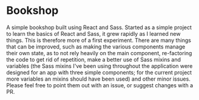 # Bookshop

A simple bookshop built using React and Sass. Started as a simple project to learn the basics of React and Sass, it grew rapidly as I learned new things. This is therefore more of a first experiment. There are many things that can be improved, such as making the various components manage their own state, as to not rely heavily on the main component, re-factoring the code to get rid of repetition, make a better use of Sass mixins and variables (the Sass mixins I've been using throughout the application were designed for an app with three simple components; for the current project more variables an mixins should have been used) and other minor issues. Please feel free to point them out with an issue, or suggest changes with a PR. 